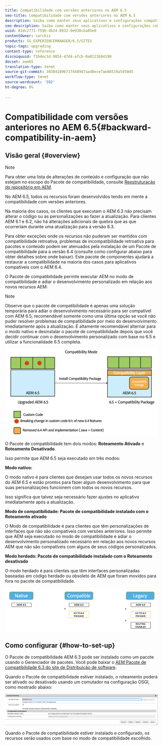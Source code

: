 ```yaml
---
title: Compatibilidade com versões anteriores no AEM 6.5
seo-title: Compatibilidade com versões anteriores no AEM 6.5
description: Saiba como manter seus aplicativos e configurações compatíveis com o AEM 6.5
seo-description: Saiba como manter seus aplicativos e configurações compatíveis com o AEM 6.5
uuid: 81dc2771-f59b-4b24-8932-9e938cba05e0
contentOwner: sarchiz
products: SG_EXPERIENCEMANAGER/6.5/SITES
topic-tags: upgrading
content-type: reference
discoiquuid: f3b4ec1d-9054-47d4-afcb-0a0121b94190
docset: aem65
translation-type: tm+mt
source-git-commit: 303841896717448947aa48ece7ae86519a5450d5
workflow-type: tm+mt
source-wordcount: '502'
ht-degree: 0%

---
```



# Compatibilidade com versões anteriores no AEM 6.5{#backward-compatibility-in-aem}

## Visão geral {#overview}

>[!NOTE]
>
>Para obter uma lista de alterações de conteúdo e configuração que não estejam no escopo do Pacote de compatibilidade, consulte [Reestruturação do repositório em AEM](/help/sites-deploying/repository-restructuring.md).

No AEM 6.5, todos os recursos foram desenvolvidos tendo em mente a compatibilidade com versões anteriores.

Na maioria dos casos, os clientes que executam o AEM 6.3 não precisam alterar o código ou as personalizações ao fazer a atualização. Para clientes AEM 6.1 e 6.2, não há alterações adicionais de quebra que as que ocorreriam durante uma atualização para a versão 6.3.

Para obter exceções onde os recursos não puderam ser mantidos com compatibilidade retroativa, problemas de incompatibilidade retroativa para pacotes e conteúdo podem ser atenuados pela instalação de um Pacote de compatibilidade para a versão 6.4 (consulte como configurar abaixo para obter detalhes sobre onde baixar). Este pacote de componentes ajudará a restaurar a compatibilidade na maioria dos casos para aplicativos compatíveis com o AEM 6.4.

O Pacote de compatibilidade permite executar AEM no modo de compatibilidade e adiar o desenvolvimento personalizado em relação aos novos recursos AEM:

>[!NOTE]
>
>Observe que o pacote de compatibilidade é apenas uma solução temporária para adiar o desenvolvimento necessário para ser compatível com AEM 6.5, recomendável somente como uma última opção se você não puder resolver problemas de compatibilidade por meio do desenvolvimento imediatamente após a atualização. É altamente recomendável alternar para o modo nativo e desinstalar o pacote de compatibilidade depois que você decidir continuar com o desenvolvimento personalizado com base no 6.5 e utilizar a funcionalidade 6.5 completa.

![senso](assets/sase.png)

O Pacote de compatibilidade tem dois modos: **Roteamento Ativado** e **Roteamento Desativado**.

Isso permite que AEM 6.5 seja executado em três modos:

**Modo nativo:**

O modo nativo é para clientes que desejam usar todos os novos recursos do AEM 6.5 e estão prontos para fazer algum desenvolvimento para que suas personalizações funcionem com todos os novos recursos.

Isso significa que talvez seja necessário fazer ajustes no aplicativo imediatamente após a atualização.

**Modo de compatibilidade: Pacote de compatibilidade instalado com o Roteamento ativado**

O Modo de compatibilidade é para clientes que têm personalizações de interfaces que não são compatíveis com versões anteriores. Isso permite que AEM seja executado no modo de compatibilidade e adiar o desenvolvimento personalizado necessário em relação aos novos recursos AEM que não são compatíveis com alguns de seus códigos personalizados.

**Modo herdado: Pacote de compatibilidade instalado com o Roteamento desativado**

O modo herdado é para clientes que têm interfaces personalizadas baseadas em código herdado ou obsoleto de AEM que foram movidos para fora no pacote de compatibilidade.

![safra](assets/sapte.png)

## Como configurar {#how-to-set-up}

O Pacote de compatibilidade AEM 6.3 pode ser instalado como um pacote usando o Gerenciador de pacotes. Você pode baixar o [AEM Pacote de compatibilidade 6.3 do site de Distribuição de software](https://experience.adobe.com/#/downloads/content/software-distribution/en/aem.html?package=/content/software-distribution/en/details.html/content/dam/aem/public/adobe/packages/cq640/compatpack/aem-compat-cq64-to-cq63).

Quando o Pacote de compatibilidade estiver instalado, o roteamento poderá ser ativado ou desativado usando um comutador na configuração OSGI, como mostrado abaixo:

![screen_shot_2017-11-27at122421pm](assets/screen_shot_2017-11-27at122421pm.png)

Quando o Pacote de compatibilidade estiver instalado e configurado, os recursos serão usados com base no modo de compatibilidade escolhido.
